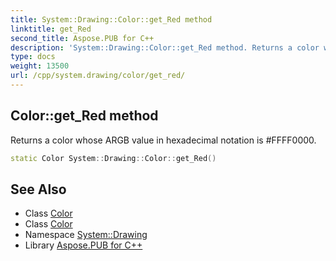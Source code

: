 ```yaml
---
title: System::Drawing::Color::get_Red method
linktitle: get_Red
second_title: Aspose.PUB for C++
description: 'System::Drawing::Color::get_Red method. Returns a color whose ARGB value in hexadecimal notation is #FFFF0000 in C++.'
type: docs
weight: 13500
url: /cpp/system.drawing/color/get_red/
---
```

## Color::get_Red method


Returns a color whose ARGB value in hexadecimal notation is #FFFF0000.

```cpp
static Color System::Drawing::Color::get_Red()
```

## See Also

* Class [Color](../)
* Class [Color](../)
* Namespace [System::Drawing](../../)
* Library [Aspose.PUB for C++](../../../)
